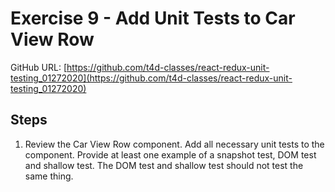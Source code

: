 # Exercise 9  - Add Unit Tests to Car View Row

GitHub URL: [https://github.com/t4d-classes/react-redux-unit-testing_01272020](https://github.com/t4d-classes/react-redux-unit-testing_01272020)

## Steps

1. Review the Car View Row component. Add all necessary unit tests to the component. Provide at least one example of a snapshot test, DOM test and shallow test. The DOM test and shallow test should not test the same thing.
